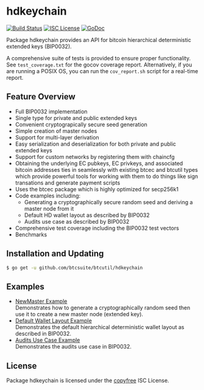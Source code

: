 hdkeychain
==========

[![Build Status](http://img.shields.io/travis/btcsuite/btcutil.svg)](https://travis-ci.org/btcsuite/btcutil)
[![ISC License](http://img.shields.io/badge/license-ISC-blue.svg)](http://copyfree.org)
[![GoDoc](http://img.shields.io/badge/godoc-reference-blue.svg)](http://godoc.org/github.com/btcsuite/btcutil/hdkeychain)

Package hdkeychain provides an API for bitcoin hierarchical deterministic extended keys (BIP0032).

A comprehensive suite of tests is provided to ensure proper functionality. See
`test_coverage.txt` for the gocov coverage report. Alternatively, if you are running a POSIX OS, you can run
the `cov_report.sh` script for a real-time report.

## Feature Overview

- Full BIP0032 implementation
- Single type for private and public extended keys
- Convenient cryptograpically secure seed generation
- Simple creation of master nodes
- Support for multi-layer derivation
- Easy serialization and deserialization for both private and public extended keys
- Support for custom networks by registering them with chaincfg
- Obtaining the underlying EC pubkeys, EC privkeys, and associated bitcoin addresses ties in seamlessly with existing
  btcec and btcutil types which provide powerful tools for working with them to do things like sign transations and
  generate payment scripts
- Uses the btcec package which is highly optimized for secp256k1
- Code examples including:
    - Generating a cryptographically secure random seed and deriving a master node from it
    - Default HD wallet layout as described by BIP0032
    - Audits use case as described by BIP0032
- Comprehensive test coverage including the BIP0032 test vectors
- Benchmarks

## Installation and Updating

```bash
$ go get -u github.com/btcsuite/btcutil/hdkeychain
```

## Examples

* [NewMaster Example](http://godoc.org/github.com/btcsuite/btcutil/hdkeychain#example-NewMaster)  
  Demonstrates how to generate a cryptographically random seed then use it to create a new master node (extended key).
* [Default Wallet Layout Example](http://godoc.org/github.com/btcsuite/btcutil/hdkeychain#example-package--DefaultWalletLayout)  
  Demonstrates the default hierarchical deterministic wallet layout as described in BIP0032.
* [Audits Use Case Example](http://godoc.org/github.com/btcsuite/btcutil/hdkeychain#example-package--Audits)  
  Demonstrates the audits use case in BIP0032.

## License

Package hdkeychain is licensed under the [copyfree](http://copyfree.org) ISC License.
